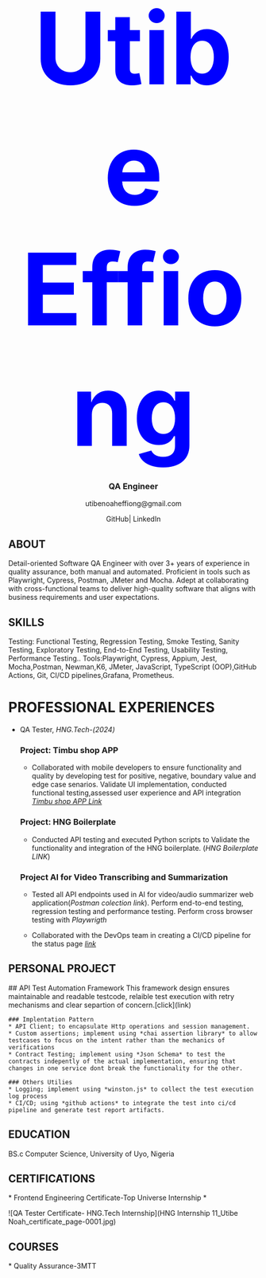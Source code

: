 

<h1 align="center">
  <span style="color:blue;  font-size:200px;">
    Utibe Effiong
  </span>
</h1>

<h3 align="center">QA Engineer</h3>
<p align="center">utibenoaheffiong@gmail.com</p>
<p align="center">GitHub| LinkedIn</p>



<h2>
  ABOUT
</h2>

Detail-oriented Software QA Engineer with over 3+ years of experience in quality assurance, both manual and automated. Proficient in tools such as Playwright, Cypress, Postman, JMeter and Mocha. Adept at collaborating with cross-functional teams to deliver high-quality software that aligns with business requirements and user expectations.



<h2>
  SKILLS
</h2>
  Testing: Functional Testing, Regression Testing, Smoke Testing, Sanity Testing, Exploratory Testing, End-to-End Testing, Usability Testing, Performance Testing..
  Tools:Playwright, Cypress, Appium, Jest, Mocha,Postman, Newman,K6, JMeter, JavaScript, TypeScript (OOP),GitHub Actions, Git, CI/CD pipelines,Grafana, Prometheus.


 # PROFESSIONAL EXPERIENCES
  - QA Tester, *HNG.Tech-(2024)*


      ### Project: Timbu shop APP 
       * Collaborated with mobile developers to ensure functionality and quality by developing test for  positive, negative, boundary value and edge case senarios. Validate UI implementation, conducted functional testing,assessed user experience and API integration [*Timbu shop APP Link*]()

      ### Project: HNG Boilerplate
       *  Conducted API testing and executed Python scripts to Validate the functionality and integration of the HNG boilerplate. (*HNG Boilerplate LINK*)

      ### Project AI for Video Transcribing and Summarization
       *  Tested all API endpoints used in AI for video/audio summarizer web application(*Postman colection link*).
       Perform end-to-end testing, regression testing and performance testing.
       Perform cross browser testing with *Playwrigth*

       *  Collaborated with the DevOps team in creating a CI/CD pipeline for the status page [*link*](status.tifi.tv)




<h2>
  PERSONAL PROJECT
</h2>
    ## API Test Automation Framework
    This framework design ensures maintainable and readable testcode, relaible test execution with retry mechanisms and clear separtion of concern.[click](link)

    ### Implentation Pattern
    * API Client; to encapsulate Http operations and session management.
    * Custom assertions; implement using *chai assertion library* to allow testcases to focus on the intent rather than the mechanics of verifications
    * Contract Testing; implement using *Json Schema* to test the contracts indepently of the actual implementation, ensuring that changes in one service dont break the functionality for the other.

    ### Others Utilies
    * Logging; implement using *winston.js* to collect the test execution log process
    * CI/CD; using *github actions* to integrate the test into ci/cd pipeline and generate test report artifacts.


<h2>
  EDUCATION
</h2>
 
 <div>
    BS.c Computer Science, University of Uyo, Nigeria 
  

 </div>

  

 <h2>
  CERTIFICATIONS
</h2>
   *   Frontend Engineering Certificate-Top Universe Internship
   *    
 
![QA Tester Certificate- HNG.Tech Internship](HNG Internship 11_Utibe Noah_certificate_page-0001.jpg)


  <h2>
  COURSES
</h2>
   *   Quality Assurance-3MTT
